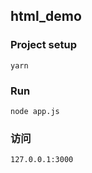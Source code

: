 ## html_demo
### Project setup

```
yarn
```

### Run

```
node app.js
```

### 访问

```
127.0.0.1:3000
```

